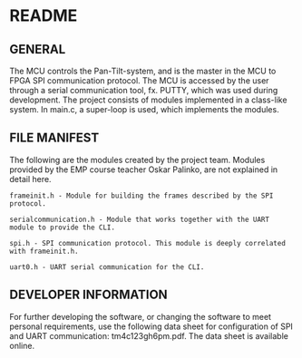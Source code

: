 # README


## GENERAL

The MCU controls the Pan-Tilt-system, and is the master in the MCU to FPGA SPI communication protocol. 	The MCU is accessed by the  	user through a serial communication tool, fx. PUTTY, which was used 	during development. The project consists of modules implemented in 	a class-like system. In main.c, 	a super-loop is used, which implements the modules. 

##  FILE MANIFEST

The following are the modules created by the project team. Modules provided by the EMP course teacher 	Oskar Palinko, are not explained in detail here. 

	frameinit.h - Module for building the frames described by the SPI protocol.
	
	serialcommunication.h - Module that works together with the UART module to provide the CLI.

	spi.h - SPI communication protocol. This module is deeply correlated with frameinit.h.

	uart0.h - UART serial communication for the CLI.

## DEVELOPER INFORMATION

For further developing the software, or changing the software to meet personal requirements, use the 	following data sheet for configuration 	of SPI and UART communication: tm4c123gh6pm.pdf. The data sheet 	is available online.
